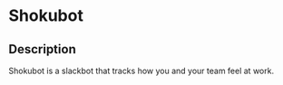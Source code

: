 # Shokubot

## Description

Shokubot is a slackbot that tracks how you and your team feel at work. 
